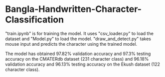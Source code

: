 # Bangla-Handwritten-Character-Classification
"train.ipynb" is for training the model. It uses "csv_loader.py" to load the dataset and "Model.py" to load the model. 
"draw_and_detect.py" takes mouse input and predicts the character using the trained model.

The model has obtained 97.82% validation accuracy and 97.3% testing accuracy on the CMATERdb dataset (231 character class) and 96.18% validation accuracy and 96.13% testing accuracy on the Ekush dataset (122 character class).
